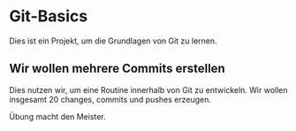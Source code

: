 # Git-Basics
Dies ist ein Projekt, um die Grundlagen von Git zu lernen.

## Wir wollen mehrere Commits erstellen
Dies nutzen wir, um eine Routine innerhalb von Git zu entwickeln.
Wir wollen insgesamt 20 changes, commits und pushes erzeugen.

Übung macht den Meister.
